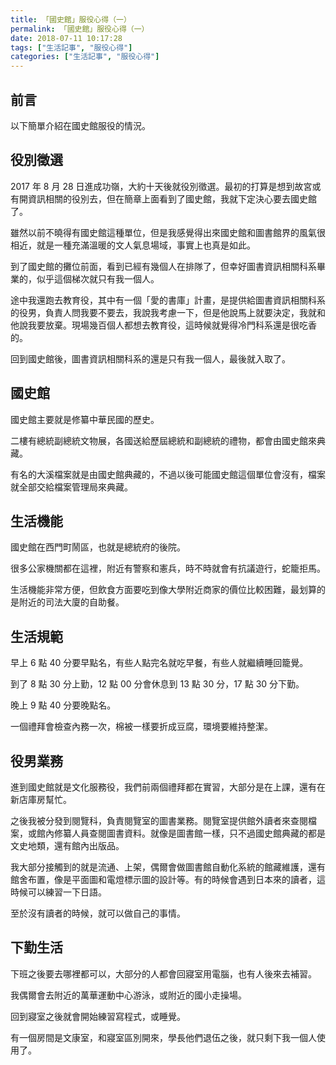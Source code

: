 ```yaml
---
title: 「國史館」服役心得（一）
permalink: 「國史館」服役心得（一）
date: 2018-07-11 10:17:28
tags: ["生活記事", "服役心得"]
categories: ["生活記事", "服役心得"]
---
```


## 前言

以下簡單介紹在國史館服役的情況。

## 役別徵選

2017 年 8 月 28 日進成功嶺，大約十天後就役別徵選。最初的打算是想到故宮或有開資訊相關的役別去，但在簡章上面看到了國史館，我就下定決心要去國史館了。

雖然以前不曉得有國史館這種單位，但是我感覺得出來國史館和圖書館界的風氣很相近，就是一種充滿溫暖的文人氣息場域，事實上也真是如此。

到了國史館的攤位前面，看到已經有幾個人在排隊了，但幸好圖書資訊相關科系畢業的，似乎這個梯次就只有我一個人。

途中我還跑去教育役，其中有一個「愛的書庫」計畫，是提供給圖書資訊相關科系的役男，負責人問我要不要去，我說我考慮一下，但是他說馬上就要決定，我就和他說我要放棄。現場幾百個人都想去教育役，這時候就覺得冷門科系還是很吃香的。

回到國史館後，圖書資訊相關科系的還是只有我一個人，最後就入取了。

## 國史館

國史館主要就是修纂中華民國的歷史。

二樓有總統副總統文物展，各國送給歷屆總統和副總統的禮物，都會由國史館來典藏。

有名的大溪檔案就是由國史館典藏的，不過以後可能國史館這個單位會沒有，檔案就全部交給檔案管理局來典藏。

## 生活機能

國史館在西門町鬧區，也就是總統府的後院。

很多公家機關都在這裡，附近有警察和憲兵，時不時就會有抗議遊行，蛇籠拒馬。

生活機能非常方便，但飲食方面要吃到像大學附近商家的價位比較困難，最划算的是附近的司法大廈的自助餐。

## 生活規範

早上 6 點 40 分要早點名，有些人點完名就吃早餐，有些人就繼續睡回籠覺。

到了 8 點 30 分上勤，12 點 00 分會休息到 13 點 30 分，17 點 30 分下勤。

晚上 9 點 40 分要晚點名。

一個禮拜會檢查內務一次，棉被一樣要折成豆腐，環境要維持整潔。

## 役男業務

進到國史館就是文化服務役，我們前兩個禮拜都在實習，大部分是在上課，還有在新店庫房幫忙。

之後我被分發到閱覽科，負責閱覽室的圖書業務。閱覽室提供館外讀者來查閱檔案，或館內修纂人員查閱圖書資料。就像是圖書館一樣，只不過國史館典藏的都是文史地類，還有館內出版品。

我大部分接觸到的就是流通、上架，偶爾會做圖書館自動化系統的館藏維護，還有館舍布置，像是平面圖和電燈標示圖的設計等。有的時候會遇到日本來的讀者，這時候可以練習一下日語。

至於沒有讀者的時候，就可以做自己的事情。

## 下勤生活

下班之後要去哪裡都可以，大部分的人都會回寢室用電腦，也有人後來去補習。

我偶爾會去附近的萬華運動中心游泳，或附近的國小走操場。

回到寢室之後就會開始練習寫程式，或睡覺。

有一個房間是文康室，和寢室區別開來，學長他們退伍之後，就只剩下我一個人使用了。
